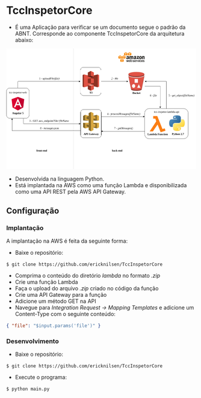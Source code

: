 # TccInspetorCore

 - É uma Aplicação para verificar se um documento segue o padrão da ABNT. Corresponde ao componente TccInspetorCore da arquitetura abaixo:
 
 ![](https://github.com/ericknilsen/TccInspetorCore/blob/master/docs/Arquitetura_ABNT.png)

- Desenvolvida na linguagem Python.
- Está implantada na AWS como uma função Lambda e disponibilizada como uma API REST pela AWS API Gateway.

## Configuração

### Implantação

A implantação na AWS é feita da seguinte forma:

- Baixe o repositório:
```shell
$ git clone https://github.com/ericknilsen/TccInspetorCore
```
- Comprima o conteúdo do diretório _lambda_ no formato _.zip_
- Crie uma função Lambda
- Faça o upload do arquivo _.zip_ criado no código da função
- Crie uma API Gateway para a função
- Adicione um método GET na API
- Navegue para _Integration Request -> Mapping Templates_ e adicione um Content-Type com o seguinte conteúdo:
```json
{ "file": "$input.params('file')" }
```

### Desenvolvimento

- Baixe o repositório:
```shell
$ git clone https://github.com/ericknilsen/TccInspetorCore
```

- Execute o programa:
```shell
$ python main.py
```

